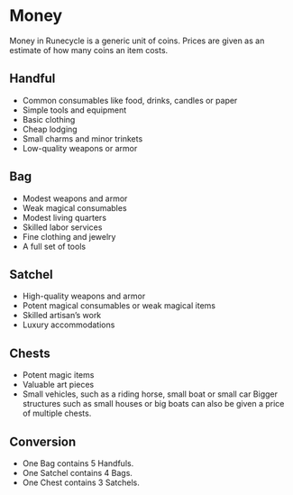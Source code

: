 # Money

Money in Runecycle is a generic unit of coins. Prices are given as an estimate of how many coins an item costs.

## Handful
-  Common consumables like food, drinks, candles or paper
-  Simple tools and equipment
-  Basic clothing
-  Cheap lodging
-  Small charms and minor trinkets
-  Low-quality weapons or armor

## Bag
-  Modest weapons and armor
-  Weak magical consumables
-  Modest living quarters
-  Skilled labor services
-  Fine clothing and jewelry
-  A full set of tools

## Satchel
-  High-quality weapons and armor
-  Potent magical consumables or weak magical items
-  Skilled artisan’s work
-  Luxury accommodations

## Chests
-  Potent magic items
-  Valuable art pieces
-  Small vehicles, such as a riding horse, small boat or small car
Bigger structures such as small houses or big boats can also be given a price of multiple chests.

## Conversion
-  One Bag contains 5 Handfuls.
-  One Satchel contains 4 Bags.
-  One Chest contains 3 Satchels.